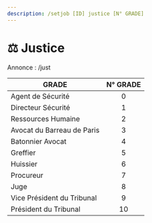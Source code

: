 ```yaml
---
description: /setjob [ID] justice [N° GRADE]
---
```


# ⚖️ Justice

Annonce : /just

| GRADE                      | N° GRADE |
| -------------------------- | :------: |
| Agent de Sécurité          |     0    |
| Directeur Sécurité         |     1    |
| Ressources Humaine         |     2    |
| Avocat du Barreau de Paris |     3    |
| Batonnier Avocat           |     4    |
| Greffier                   |     5    |
| Huissier                   |     6    |
| Procureur                  |     7    |
| Juge                       |     8    |
| Vice Président du Tribunal |     9    |
| Président du Tribunal      |    10    |
